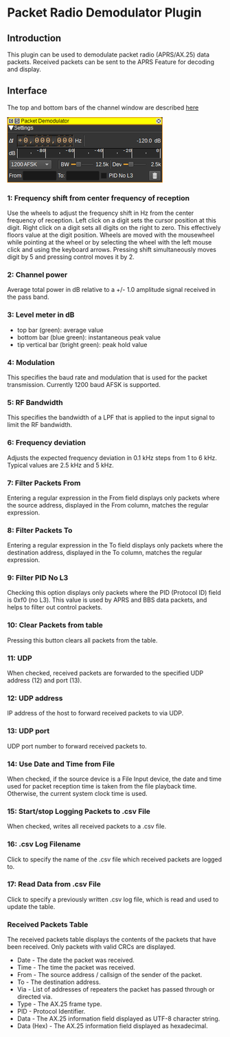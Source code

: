 <h1>Packet Radio Demodulator Plugin</h1>

<h2>Introduction</h2>

This plugin can be used to demodulate packet radio (APRS/AX.25) data packets. Received packets can be sent to the APRS Feature for decoding and display.

<h2>Interface</h2>

The top and bottom bars of the channel window are described [here](../../../sdrgui/channel/readme.md)

![Packet Demodulator plugin GUI](../../../doc/img/PacketDemod_plugin.png)

<h3>1: Frequency shift from center frequency of reception</h3>

Use the wheels to adjust the frequency shift in Hz from the center frequency of reception. Left click on a digit sets the cursor position at this digit. Right click on a digit sets all digits on the right to zero. This effectively floors value at the digit position. Wheels are moved with the mousewheel while pointing at the wheel or by selecting the wheel with the left mouse click and using the keyboard arrows. Pressing shift simultaneously moves digit by 5 and pressing control moves it by 2.

<h3>2: Channel power</h3>

Average total power in dB relative to a +/- 1.0 amplitude signal received in the pass band.

<h3>3: Level meter in dB</h3>

  - top bar (green): average value
  - bottom bar (blue green): instantaneous peak value
  - tip vertical bar (bright green): peak hold value

<h3>4: Modulation</h3>

This specifies the baud rate and modulation that is used for the packet transmission. Currently 1200 baud AFSK is supported.

<h3>5: RF Bandwidth</h3>

This specifies the bandwidth of a LPF that is applied to the input signal to limit the RF bandwidth.

<h3>6: Frequency deviation</h3>

Adjusts the expected frequency deviation in 0.1 kHz steps from 1 to 6 kHz. Typical values are 2.5 kHz and 5 kHz.

<h3>7: Filter Packets From</h3>

Entering a regular expression in the From field displays only packets where the source address, displayed in the From column, matches the regular expression.

<h3>8: Filter Packets To</h3>

Entering a regular expression in the To field displays only packets where the destination address, displayed in the To column, matches the regular expression.

<h3>9: Filter PID No L3</h3>

Checking this option displays only packets where the PID (Protocol ID) field is 0xf0 (no L3). This value is used by APRS and BBS data packets, and helps to filter out control packets.

<h3>10: Clear Packets from table</h3>

Pressing this button clears all packets from the table.

<h3>11: UDP</h3>

When checked, received packets are forwarded to the specified UDP address (12) and port (13).

<h3>12: UDP address</h3>

IP address of the host to forward received packets to via UDP.

<h3>13: UDP port</h3>

UDP port number to forward received packets to.

<h3>14: Use Date and Time from File</h3>

When checked, if the source device is a File Input device, the date and time used for
packet reception time is taken from the file playback time. Otherwise, the current system clock time is used.

<h3>15: Start/stop Logging Packets to .csv File</h3>

When checked, writes all received packets to a .csv file.

<h3>16: .csv Log Filename</h3>

Click to specify the name of the .csv file which received packets are logged to.

<h3>17: Read Data from .csv File</h3>

Click to specify a previously written .csv log file, which is read and used to update the table.

<h3>Received Packets Table</h3>

The received packets table displays the contents of the packets that have been received. Only packets with valid CRCs are displayed.

* Date - The date the packet was received.
* Time - The time the packet was received.
* From - The source address / callsign of the sender of the packet.
* To - The destination address.
* Via - List of addresses of repeaters the packet has passed through or directed via.
* Type - The AX.25 frame type.
* PID - Protocol Identifier.
* Data - The AX.25 information field displayed as UTF-8 character string.
* Data (Hex) - The AX.25 information field displayed as hexadecimal.

